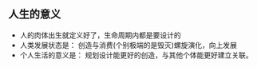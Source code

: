 ## 人生的意义

- 人的肉体出生就定义好了，生命周期内都是要设计的
- 人类发展状态是： 创造与消费(个别极端的是毁灭)螺旋演化，向上发展
- 个人生活的意义是： 规划设计能更好的创造，与其他个体能更好建立关联。

